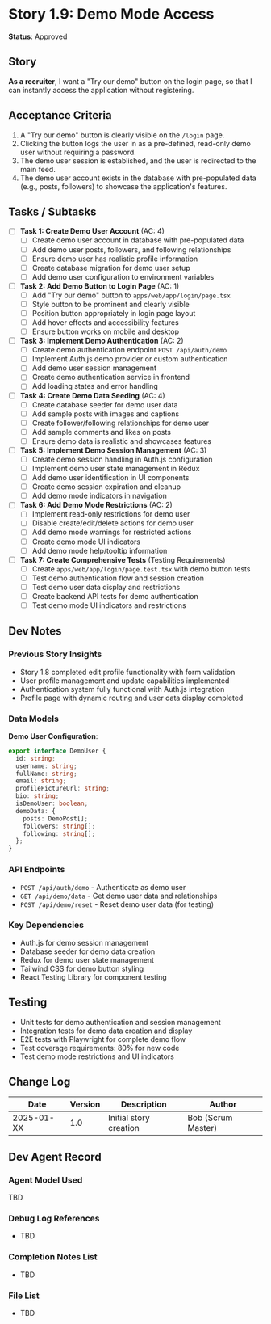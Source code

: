 # Story 1.9: Demo Mode Access

**Status**: Approved

## Story

**As a recruiter**, I want a "Try our demo" button on the login page, so that I can instantly access the application
without registering.

## Acceptance Criteria

1. A "Try our demo" button is clearly visible on the `/login` page.
2. Clicking the button logs the user in as a pre-defined, read-only demo user without requiring a password.
3. The demo user session is established, and the user is redirected to the main feed.
4. The demo user account exists in the database with pre-populated data (e.g., posts, followers) to showcase the
   application's features.

## Tasks / Subtasks

- [ ] **Task 1: Create Demo User Account** (AC: 4)
  - [ ] Create demo user account in database with pre-populated data
  - [ ] Add demo user posts, followers, and following relationships
  - [ ] Ensure demo user has realistic profile information
  - [ ] Create database migration for demo user setup
  - [ ] Add demo user configuration to environment variables

- [ ] **Task 2: Add Demo Button to Login Page** (AC: 1)
  - [ ] Add "Try our demo" button to `apps/web/app/login/page.tsx`
  - [ ] Style button to be prominent and clearly visible
  - [ ] Position button appropriately in login page layout
  - [ ] Add hover effects and accessibility features
  - [ ] Ensure button works on mobile and desktop

- [ ] **Task 3: Implement Demo Authentication** (AC: 2)
  - [ ] Create demo authentication endpoint `POST /api/auth/demo`
  - [ ] Implement Auth.js demo provider or custom authentication
  - [ ] Add demo user session management
  - [ ] Create demo authentication service in frontend
  - [ ] Add loading states and error handling

- [ ] **Task 4: Create Demo Data Seeding** (AC: 4)
  - [ ] Create database seeder for demo user data
  - [ ] Add sample posts with images and captions
  - [ ] Create follower/following relationships for demo user
  - [ ] Add sample comments and likes on posts
  - [ ] Ensure demo data is realistic and showcases features

- [ ] **Task 5: Implement Demo Session Management** (AC: 3)
  - [ ] Create demo session handling in Auth.js configuration
  - [ ] Implement demo user state management in Redux
  - [ ] Add demo user identification in UI components
  - [ ] Create demo session expiration and cleanup
  - [ ] Add demo mode indicators in navigation

- [ ] **Task 6: Add Demo Mode Restrictions** (AC: 2)
  - [ ] Implement read-only restrictions for demo user
  - [ ] Disable create/edit/delete actions for demo user
  - [ ] Add demo mode warnings for restricted actions
  - [ ] Create demo mode UI indicators
  - [ ] Add demo mode help/tooltip information

- [ ] **Task 7: Create Comprehensive Tests** (Testing Requirements)
  - [ ] Create `apps/web/app/login/page.test.tsx` with demo button tests
  - [ ] Test demo authentication flow and session creation
  - [ ] Test demo user data display and restrictions
  - [ ] Create backend API tests for demo authentication
  - [ ] Test demo mode UI indicators and restrictions

## Dev Notes

### Previous Story Insights

- Story 1.8 completed edit profile functionality with form validation
- User profile management and update capabilities implemented
- Authentication system fully functional with Auth.js integration
- Profile page with dynamic routing and user data display completed

### Data Models

**Demo User Configuration**:

```typescript
export interface DemoUser {
  id: string;
  username: string;
  fullName: string;
  email: string;
  profilePictureUrl: string;
  bio: string;
  isDemoUser: boolean;
  demoData: {
    posts: DemoPost[];
    followers: string[];
    following: string[];
  };
}
```

### API Endpoints

- `POST /api/auth/demo` - Authenticate as demo user
- `GET /api/demo/data` - Get demo user data and relationships
- `POST /api/demo/reset` - Reset demo user data (for testing)

### Key Dependencies

- Auth.js for demo session management
- Database seeder for demo data creation
- Redux for demo user state management
- Tailwind CSS for demo button styling
- React Testing Library for component testing

## Testing

- Unit tests for demo authentication and session management
- Integration tests for demo data creation and display
- E2E tests with Playwright for complete demo flow
- Test coverage requirements: 80% for new code
- Test demo mode restrictions and UI indicators

## Change Log

| Date       | Version | Description            | Author             |
| ---------- | ------- | ---------------------- | ------------------ |
| 2025-01-XX | 1.0     | Initial story creation | Bob (Scrum Master) |

## Dev Agent Record

### Agent Model Used

TBD

### Debug Log References

- TBD

### Completion Notes List

- TBD

### File List

- TBD
